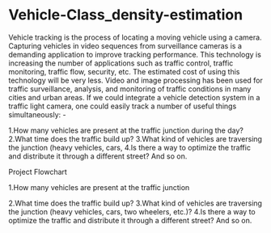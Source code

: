 # Vehicle-Class_density-estimation
Vehicle tracking is the process of locating a moving
vehicle using a camera. Capturing vehicles in video
sequences from surveillance cameras is a demanding
application to improve tracking performance. This
technology is increasing the number of applications such
as traffic control, traffic monitoring, traffic flow, security,
etc. The estimated cost of using this technology will be
very less. Video and image processing has been used for
traffic surveillance, analysis, and monitoring of traffic
conditions in many cities and urban areas. If we could
integrate a vehicle detection system in a traffic light
camera, one could easily track a number of useful things
simultaneously: -

1.How many vehicles are present at the traffic junction
during the day?
2.What time does the traffic build up?
3.What kind of vehicles are traversing the junction
(heavy vehicles, cars,
4.Is there a way to optimize the traffic and distribute it
through a different street? And so on.

Project Flowchart

1.How many vehicles are present at the traffic junction

2.What time does the traffic build up?
3.What kind of vehicles are traversing the junction
(heavy vehicles, cars, two wheelers, etc.)?
4.Is there a way to optimize the traffic and distribute it
through a different street? And so on.

